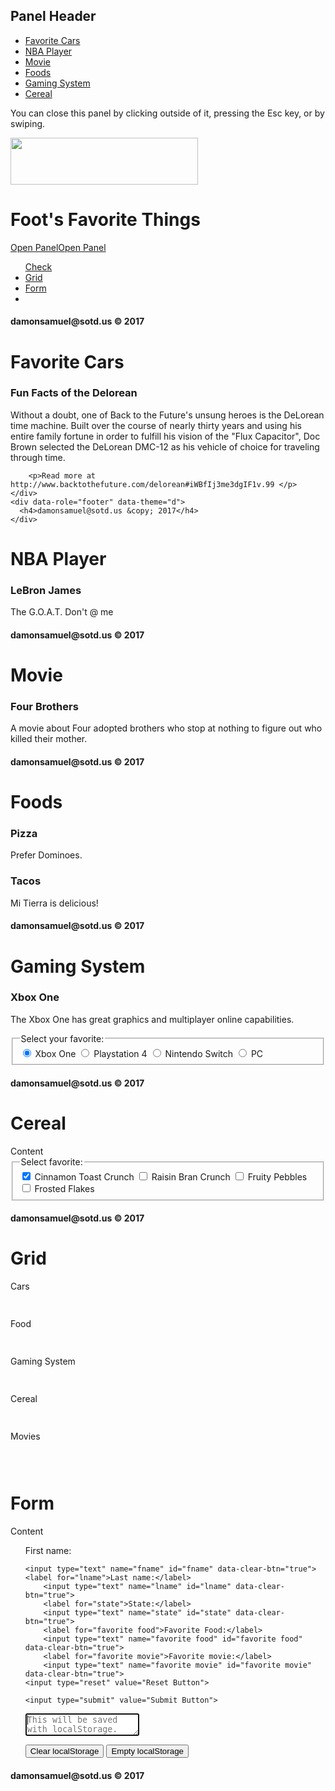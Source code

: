 <html>
<head>
<meta charset="UTF-8">
<title>jQuery Mobile Web App</title>
<meta name="viewport" content="width=device-width,initial-scale=1" />
<link rel="stylesheet" href="themes/colorama1.min.css" />
	<link rel="stylesheet" href="themes/jquery.mobile.icons.min.css" />
	<link rel="stylesheet" href="http://code.jquery.com/mobile/1.4.5/jquery.mobile.structure-1.4.5.min.css" />
	<script src="http://code.jquery.com/jquery-1.11.1.min.js"></script>
	<script src="http://code.jquery.com/mobile/1.4.5/jquery.mobile-1.4.5.min.js"></script>
<script>
$(document).ready(function(){
    $("button").click(function(){
        $("#div1").fadeIn();
        $("#div2").fadeIn("slow");
        $("#div3").fadeIn(3000);
    });
});
</script>

</head>
<body>
<div data-role="panel" id="myPanel">
<h2>Panel Header</h2>
<ul data-role="listview" data-theme="b">
  <li><a href="#cars">Favorite Cars</a></li>
  <li><a href="#NBA player">NBA Player</a></li>
  <li><a href="#Movie">Movie</a></li>
  <li><a href="#Foods">Foods</a></li>
  <li><a href="#Gaming System">Gaming System</a></li>
  <li><a href="#Cereal">Cereal</a></li>
</ul>
<p>You can close this panel by clicking outside of it, pressing the Esc key, or by swiping.</p>
</div>
<div id="page" data-role="page" data-theme="b" data-add-back-btn="true">
	<div data-role="header" data-theme="b">
	  <div class="logo"><img src="http://s3-us-west-1.amazonaws.com/westcoastcustoms-www/gallery/delor-i-am/IMG_1348.jpg" width="300" height="75" alt=""/></div>
  </div>

  <div data-role="header">
    <h1>Foot's Favorite Things</h1>
    <a href="#myPanel" class="ui-btn ui-btn-inline">Open Panel</a><a href="#myPanel" class="ui-btn ui-btn-inline">Open Panel</a>
  </div>

  <div data-role="content">
    <ul data-role="listview" data-theme="c" data-filter="true">
      <a href="#" class="ui-btn ui-shadow ui-corner-all ui-icon-check ui-btn-icon-notext ui-btn-inline">Check</a>
      <div class="ui-nodisc-icon ui-alt-icon"><!-- Classes added to the wrapper -->
      <li><a href="#grid">Grid</a></li>
      <li><a href="#form">Form</a><li>
</div>
		</ul>
  </div>
    <div data-role="footer" data-theme="b">
      <h4>damonsamuel@sotd.us &copy; 2017</h4>
    </div>
</div>
<div id="cars" data-role="page" data-theme="c" data-add-back-btn="true">
	<div data-role="header" data-theme="d" data-add-back-btn="true">
	  <h1>Favorite Cars</h1>
	</div>
	<div data-role="content">
	  <h3>Fun Facts of the Delorean</h3>
	  <p> Without a doubt, one of Back to the Future's unsung heroes is the DeLorean time machine. Built over the course of nearly thirty years and using his entire family fortune in order to fulfill his vision of the "Flux Capacitor", Doc Brown selected the DeLorean DMC-12 as his vehicle of choice for traveling through time.</p>

		<p>Read more at http://www.backtothefuture.com/delorean#iWBfIj3me3dgIF1v.99 </p>
	</div>
	<div data-role="footer" data-theme="d">
	  <h4>damonsamuel@sotd.us &copy; 2017</h4>
	</div>
</div>
<div id="NBA player" data-role="page" data-theme="a" data-add-back-btn="true">
	<div data-role="header" data-theme="a" data-add-back-btn="true">
		<h1>NBA Player</h1>
	</div>
	<div data-role="content">
	  <h3>LeBron James</h3>
	  <p> The G.O.A.T. Don't @ me </p>
	</div>
	<div data-role="footer" data-theme="a">
		<h4>damonsamuel@sotd.us &copy; 2017</h4>
	</div>
</div>
<div id="Movie" data-role="page" data-theme="a" data-add-back-btn="true">
	<div data-role="header" data-theme="a" data-add-back-btn="true">
		<h1>Movie</h1>
	</div>
	<div data-role="content">
	  <h3>Four Brothers</h3>
	  <p> A movie about Four adopted brothers who stop at nothing to figure out who killed their mother. </p>
	<div data-role="footer" data-theme="a" >
	  <h4>damonsamuel@sotd.us &copy; 2017</h4>
	</div>
</div>
</div>

<div id="Foods" data-role="page" data-theme="c" data-add-back-btn="true">
	<div data-role="header" data-theme="d" data-add-back-btn="true">
		<h1>Foods</h1>
	</div>
  <div data-role="content">
	  <h3>Pizza</h3>
		<p>Prefer Dominoes. </p>
	  <h3>Tacos</h3>
		<p> Mi Tierra is delicious!</p>
	<div data-role="footer" data-theme="c">
		<h4>damonsamuel@sotd.us &copy; 2017</h4>
	</div>
	</div>
</div>

<div id="Gaming System" data-role="page" data-theme="c" data-add-back-btn="true">
	<div data-role="header" data-theme="d" data-add-back-btn="true">
		<h1>Gaming System</h1>
	</div>
  <div data-role="content">
	  <h3>Xbox One</h3>
	  <p> The Xbox One has great graphics and multiplayer online capabilities. </p>
		<fieldset data-role="controlgroup">
    <legend>Select your favorite:</legend>
        <input type="radio" name="radio-choice-1" id="radio-choice-1" value="choice-1" checked="checked">
        <label for="radio-choice-1">Xbox One</label>
        <input type="radio" name="radio-choice-1" id="radio-choice-2" value="choice-2">
        <label for="radio-choice-2">Playstation 4</label>
        <input type="radio" name="radio-choice-1" id="radio-choice-3" value="choice-3">
        <label for="radio-choice-3">Nintendo Switch</label>
        <input type="radio" name="radio-choice-1" id="radio-choice-4" value="choice-4">
        <label for="radio-choice-4">PC</label>
</fieldset>
	<div data-role="footer" data-theme="b">
		<h4>damonsamuel@sotd.us &copy; 2017</h4>
	</div>
</div>
</div>

<div id="Cereal" data-role="page" data-theme="b" data-add-back-btn="true">
  <div data-role="header" data-theme="b" data-add-back-btn="true">
    <h1>Cereal</h1>
	</div>
  <div data-role="content">Content</div>
	<fieldset data-role="controlgroup">
    <legend>Select favorite:</legend>
    <input type="checkbox" name="checkbox-1a" id="checkbox-1a" checked="">
    <label for="checkbox-1a">Cinnamon Toast Crunch</label>
    <input type="checkbox" name="checkbox-2a" id="checkbox-2a">
    <label for="checkbox-2a">Raisin Bran Crunch</label>
    <input type="checkbox" name="checkbox-3a" id="checkbox-3a">
    <label for="checkbox-3a">Fruity Pebbles</label>
    <input type="checkbox" name="checkbox-4a" id="checkbox-4a">
    <label for="checkbox-4a">Frosted Flakes</label>
</fieldset>
<div data-role="footer" data-theme="b">
	<h4>damonsamuel@sotd.us &copy; 2017</h4>
</div>
</div>

<div data-role="page" id="grid" data-theme="c" data-add-back-btn="true">
<div data-role="header" data-theme="c" data-add-back-btn="true">
<h1>Grid</h1>
</div>
<div data-role="content">
<div class="ui-grid-d">
<div class="ui-block-a"><div class="ui-bar ui-bar-a" style="height:60px">Cars</div></div>
<div class="ui-block-b"><div class="ui-bar ui-bar-a" style="height:60px">Food</div></div>
<div class="ui-block-c"><div class="ui-bar ui-bar-a" style="height:60px">Gaming System</div></div>
<div class="ui-block-d"><div class="ui-bar ui-bar-a" style="height:60px">Cereal</div></div>
<div class="ui-block-e"><div class="ui-bar ui-bar-a" style="height:60px">Movies</div></div>
</div><!-- /grid-d -->

</div>
</div>
</div>

<div data-role="page" id="form" data-theme="b" data-add-back-btn="true">
	<div data-role="header" data-theme="b" data-add-back-btn="true">
		<h1>Form</h1>
	</div>
	<div data-role="content">Content</div>
</p>
<ul data-role="listview" data-theme="c" data-filter="true">
  <form action="form.php" method="post">
    <label for="fname">First name:</label>

    <input type="text" name="fname" id="fname" data-clear-btn="true">
    <label for="lname">Last name:</label>
    	<input type="text" name="lname" id="lname" data-clear-btn="true">
    	<label for="state">State:</label>
    	<input type="text" name="state" id="state" data-clear-btn="true">
    	<label for="favorite food">Favorite Food:</label>
    	<input type="text" name="favorite food" id="favorite food" data-clear-btn="true">
    	<label for="favorite movie">Favorite movie:</label>
    	<input type="text" name="favorite movie" id="favorite movie" data-clear-btn="true">
    <input type="reset" value="Reset Button">

    <input type="submit" value="Submit Button">

<textarea class="localstorage" placeholder="This will be saved with localStorage." autofocus></textarea>
<button class="clear">Clear localStorage</button>
<button class="empty">Empty localStorage</button>
</div>
		</form>
	<div data-role="footer"data-theme="c">
		<h4>damonsamuel@sotd.us &copy; 2017</h4>
	</div>
</div>
</div>

<script>
(function() {
var rasm = document.querySelector('.localstorage');
function supportsLocalStorage() {
return typeof(Storage)!== 'undefined';
}
if (!supportsLocalStorage()) {
rasm.value = 'Your browser does not support localStorage.';
} else {
try {
setInterval(function() {
localStorage.setItem('autosave', rasm.value);
}, 1000);
} catch (e) {
if (e == QUOTA_EXCEEDED_ERR) {
alert('Quota exceeded!');
}
}
if (localStorage.getItem('autosave')) {
rasm.value = localStorage.getItem('autosave');
}
document.querySelector('.clear').onclick = function() {
rasm.value = '';
localStorage.removeItem('autosave');
};
document.querySelector('.empty').onclick = function() {
rasm.value = '';
localStorage.clear();
};
}
})();
</script>

</div>
</body>
</html>
